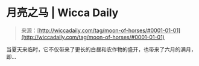 <!--yml

category: 未分类

date: 2024-06-12 18:24:50

-->

# 月亮之马 | Wicca Daily

> 来源：[http://wiccadaily.com/tag/moon-of-horses/#0001-01-01](http://wiccadaily.com/tag/moon-of-horses/#0001-01-01)

当夏天来临时，它不仅带来了更长的白昼和农作物的盛开，也带来了六月的满月，即…
